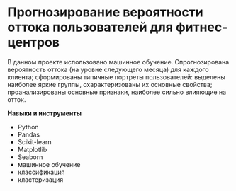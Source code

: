 # Прогнозирование вероятности оттока пользователей для фитнес-центров

В данном проекте использовано машинное обучение. Спрогнозирована вероятность
оттока (на уровне следующего месяца) для каждого клиента; сформированы типичные
портреты пользователей: выделены наиболее яркие группы, охарактеризованы их
основные свойства; проанализированы основные признаки, наиболее сильно влияющие
на отток.

**Навыки и инструменты**

- Python
- Pandas
- Scikit-learn
- Matplotlib
- Seaborn
- машинное обучение
- классификация
- кластеризация

